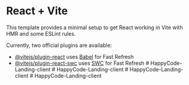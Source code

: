# React + Vite

This template provides a minimal setup to get React working in Vite with HMR and some ESLint rules.

Currently, two official plugins are available:

- [@vitejs/plugin-react](https://github.com/vitejs/vite-plugin-react/blob/main/packages/plugin-react/README.md) uses [Babel](https://babeljs.io/) for Fast Refresh
- [@vitejs/plugin-react-swc](https://github.com/vitejs/vite-plugin-react-swc) uses [SWC](https://swc.rs/) for Fast Refresh
#   H a p p y C o d e - L a n d i n g - c l i e n t  
 #   H a p p y C o d e - L a n d i n g - c l i e n t  
 #   H a p p y C o d e - L a n d i n g - c l i e n t  
 #   H a p p y C o d e - L a n d i n g - c l i e n t  
 